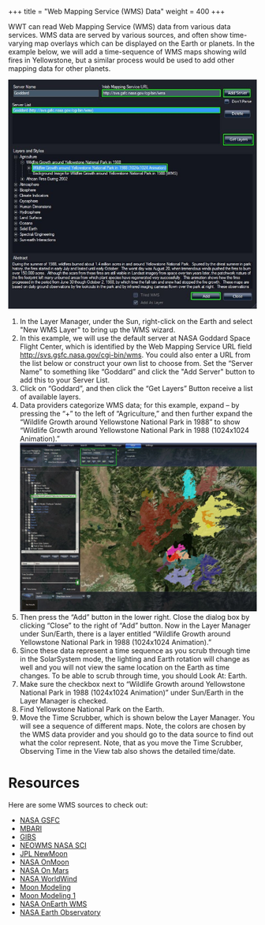 +++
title = "Web Mapping Service (WMS) Data"
weight = 400
+++

WWT can read Web Mapping Service (WMS) data from various data services. WMS
data are served by various sources, and often show time-varying map overlays
which can be displayed on the Earth or planets. In the example below, we will
add a time-sequence of WMS maps showing wild fires in Yellowstone, but a
similar process would be used to add other mapping data for other planets.

![mapping data](mapping_data.jpg)

1. In the Layer Manager, under the Sun, right-click on the Earth and select
   "New WMS Layer" to bring up the WMS wizard.
2. In this example, we will use the default server at NASA Goddard Space
   Flight Center, which is identified by the Web Mapping Service URL field
   <http://svs.gsfc.nasa.gov/cgi-bin/wms>. You could also enter a URL from the
   list below or construct your own list to choose from. Set the “Server Name”
   to something like “Goddard” and click the "Add Server" button to add this
   to your Server List.
3. Click on “Goddard”, and then click the “Get Layers” Button receive a list
   of available layers.
4. Data providers categorize WMS data; for this example, expand – by pressing
   the “+” to the left of “Agriculture,” and then further expand the “Wildlife
   Growth around Yellowstone National Park in 1988” to show “Wildlife Growth
   around Yellowstone National Park in 1988 (1024x1024 Animation).”
   ![yellowstone wildlife growth](wildlife_growth.jpg)
6. Then press the “Add” button in the lower right. Close the dialog box by
   clicking “Close” to the right of “Add” button. Now in the Layer Manager
   under Sun/Earth, there is a layer entitled “Wildlife Growth around
   Yellowstone National Park in 1988 (1024x1024 Animation).”
7. Since these data represent a time sequence as you scrub through time in the
   SolarSystem mode, the lighting and Earth rotation will change as well and
   you will not view the same location on the Earth as time changes. To be
   able to scrub through time, you should Look At: Earth.
8. Make sure the checkbox next to “Wildlife Growth around Yellowstone National
   Park in 1988 (1024x1024 Animation)” under Sun/Earth in the Layer Manager is
   checked.
9. Find Yellowstone National Park on the Earth.
10. Move the Time Scrubber, which is shown below the Layer Manager. You will
    see a sequence of different maps. Note, the colors are chosen by the WMS
    data provider and you should go to the data source to find out what the
    color represent. Note, that as you move the Time Scrubber, Observing Time
    in the View tab also shows the detailed time/date.


# Resources

Here are some WMS sources to check out:

- [NASA GSFC](http://svs.gsfc.nasa.gov/cgi-bin/wms)
- [MBARI](http://odss.mbari.org/thredds/wms/ucsc/sst)
- [GIBS](http://map1.vis.earthdata.nasa.gov/twms-geo/twms.cgi)
- [NEOWMS NASA SCI](http://neowms.sci.gsfc.nasa.gov/wms/wms)
- [JPL NewMoon](http://onmoon.jpl.nasa.gov/wms.cgi)
- [NASA OnMoon](http://onmoon.lmmp.nasa.gov/wms.cgi)
- [NASA On Mars](http://OnMars.jpl.nasa.gov/wms.cgi)
- [NASA WorldWind](http://data.worldwind.arc.nasa.gov/wms)
- [Moon Modeling](http://onmoon.lmmp.nasa.gov/sites_a/wms.cgi)
- [Moon Modeling 1](http://onmoon.lmmp.nasa.gov/sites/wms.cgi)
- [NASA OnEarth WMS](http://onearth.jpl.nasa.gov/wms.cgi)
- [NASA Earth Observatory](http://neowms.sci.gsfc.nasa.gov/wms/wms)

